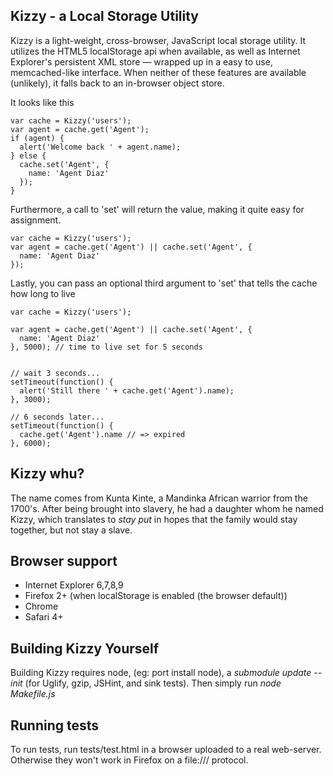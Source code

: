 Kizzy - a Local Storage Utility
-------------------------------

Kizzy is a light-weight, cross-browser, JavaScript local storage utility. It utilizes the HTML5 localStorage api when available, as well as Internet Explorer's persistent XML store — wrapped up in a easy to use, memcached-like interface. When neither of these features are available (unlikely), it falls back to an in-browser object store.

It looks like this

    var cache = Kizzy('users');
    var agent = cache.get('Agent');
    if (agent) {
      alert('Welcome back ' + agent.name);
    } else {
      cache.set('Agent', {
        name: 'Agent Diaz'
      });
    }

Furthermore, a call to 'set' will return the value, making it quite easy for assignment.

    var cache = Kizzy('users');
    var agent = cache.get('Agent') || cache.set('Agent', {
      name: 'Agent Diaz'
    });

Lastly, you can pass an optional third argument to 'set' that tells the cache how long to live

    var cache = Kizzy('users');

    var agent = cache.get('Agent') || cache.set('Agent', {
      name: 'Agent Diaz'
    }, 5000); // time to live set for 5 seconds


    // wait 3 seconds...
    setTimeout(function() {
      alert('Still there ' + cache.get('Agent').name);
    }, 3000);

    // 6 seconds later...
    setTimeout(function() {
      cache.get('Agent').name // => expired
    }, 6000);

Kizzy whu?
----------
The name comes from Kunta Kinte, a Mandinka African warrior from the 1700's. After being brought into slavery, he had a daughter whom he named Kizzy, which translates to *stay put* in hopes that the family would stay together, but not stay a slave.

Browser support
---------------

  * Internet Explorer 6,7,8,9
  * Firefox 2+ (when localStorage is enabled (the browser default))
  * Chrome
  * Safari 4+

Building Kizzy Yourself
---------------------------------

Building Kizzy requires node, (eg: port install node), a *submodule update --init* (for Uglify, gzip, JSHint, and sink tests). Then simply run *node Makefile.js*

Running tests
------------------

To run tests, run tests/test.html in a browser uploaded to a real web-server. Otherwise they won't work in Firefox on a file:/// protocol.